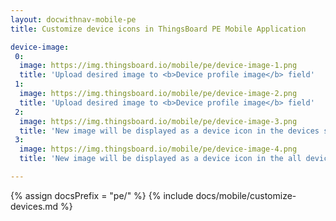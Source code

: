 ```yaml
---
layout: docwithnav-mobile-pe
title: Customize device icons in ThingsBoard PE Mobile Application

device-image:
 0:
  image: https://img.thingsboard.io/mobile/pe/device-image-1.png
  title: 'Upload desired image to <b>Device profile image</b> field'
 1:
  image: https://img.thingsboard.io/mobile/pe/device-image-2.png
  title: 'Upload desired image to <b>Device profile image</b> field'
 2:
  image: https://img.thingsboard.io/mobile/pe/device-image-3.png
  title: 'New image will be displayed as a device icon in the devices screen instead of default placeholder'
 3:
  image: https://img.thingsboard.io/mobile/pe/device-image-4.png
  title: 'New image will be displayed as a device icon in the all devices screen instead of default placeholder'

---
```


{% assign docsPrefix = "pe/" %}
{% include docs/mobile/customize-devices.md %}
